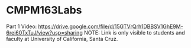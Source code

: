 # CMPM163Labs

Part 1 Video: https://drive.google.com/file/d/15GTVrQrh1DBBSV1GhE9M-6rei60TxTuJ/view?usp=sharing
NOTE: Link is only visible to students and faculty at University of California, Santa Cruz.
